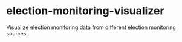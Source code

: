 election-monitoring-visualizer
==============================

Visualize election monitoring data from different election monitoring sources.
